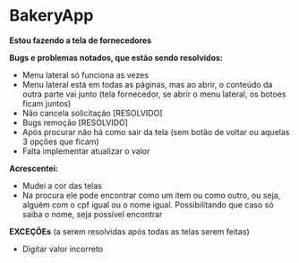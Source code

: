 # BakeryApp

**Estou fazendo a tela de fornecedores**

**Bugs e problemas notados, que estão sendo resolvidos:**
  - Menu lateral só funciona as vezes 
  - Menu lateral está em todas as páginas, mas ao abrir, o conteúdo da outra parte vai junto (tela fornecedor, se abrir o menu lateral, os botoes ficam juntos)
  - Não cancela solicitação [RESOLVIDO]
  - Bugs remoção [RESOLVIDO]
  - Após procurar não há como sair da tela (sem botão de voltar ou aquelas 3 opções que ficam)
  - Falta implementar atualizar o valor
  
**Acrescentei:**
  - Mudei a cor das telas
  - Na procura ele pode encontrar como um item ou como outro, ou seja, alguém com o cpf igual ou o nome igual. Possibilitando que caso só saiba o nome, seja possível encontrar
  
**EXCEÇÕEs**
(a serem resolvidas após todas as telas serem feitas)
  - Digitar valor incorreto 
